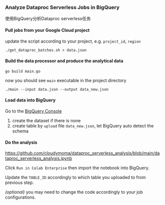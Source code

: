 ### Analyze Dataproc Serverless Jobs in BigQuery

使用BigQuery分析Dataproc serverless任务

#### Pull jobs from your Google Cloud project

update the script according to your project, e.g. `project_id`, `region`

```shell
./get_dataproc_batches.sh > data.json
```

#### Build the data processor and produce the analytical data

```shell
go build main.go
```

now you should see `main` executable in the project directory

```shell
./main --input data.json --output data_new.json
```

#### Load data into BigQuery

Go to the [BigQuery Console](https://console.cloud.google.com/bigquery)

1. create the dataset if there is none
2. create table by `upload` file `data_new.json`, let BigQuery auto detect the
   schema

#### Do the analysis

https://github.com/cloudymoma/dataproc_serverless_analysis/blob/main/dataproc_serverless_analysis.ipynb

Click `Run in Colab Enterprise` then import the notebook into BigQuery.

Update the `TABLE_ID` accordingly to which table you uploaded to from previous
step.

*(optional)* you may need to change the code accordingly to your job
configurations.
